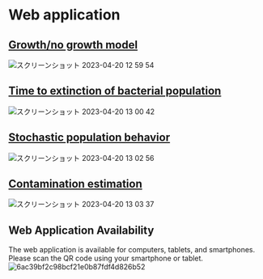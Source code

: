 # Web application

## [Growth/no growth model](https://kento-koyama-growth-no-growth-script-w2r8s1.streamlit.app/)
![スクリーンショット 2023-04-20 12 59 54](https://user-images.githubusercontent.com/76421729/233255327-80129fc6-ef97-4aac-b163-710d2c4132cb.png)



## [Time to extinction of bacterial population](https://kento-koyama-time-to-extinction-app-ccbpup.streamlit.app)
![スクリーンショット 2023-04-20 13 00 42](https://user-images.githubusercontent.com/76421729/233255490-7513950f-3725-4f73-a081-5740f79e8952.png)


## [Stochastic population behavior](https://kento-koyama-random-bacteria-ina-stochastic-inactivation-d577b6.streamlitapp.com)
![スクリーンショット 2023-04-20 13 02 56](https://user-images.githubusercontent.com/76421729/233255552-dc8a48be-af69-4b8a-9663-ce9677600ff2.png)

## [Contamination estimation](https://kento-koyama-contami-run-script-1sbkqw.streamlit.app)
![スクリーンショット 2023-04-20 13 03 37](https://user-images.githubusercontent.com/76421729/233256053-f5a5a1fb-71e6-488b-bf7e-78d620164214.png)


## Web Application Availability
The web application is available for computers, tablets, and smartphones.<br>
Please scan the QR code using your smartphone or tablet.<br>
![6ac39bf2c98bcf21e0b87fdf4d826b52](https://user-images.githubusercontent.com/76421729/233256105-42b76de9-1c95-44b1-a5f9-c16fc295afca.png)



